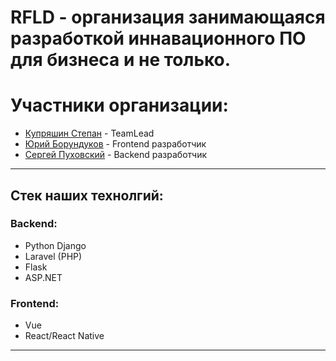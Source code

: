 # RFLD - организация занимающаяся разработкой иннавационного ПО для бизнеса и не только.
<h1>Участники организации:</h1> 
<ul>
  <li><a href='https://github.com/StepanKupryashin'>Купряшин Степан</a> - TeamLead</li>
  <li><a href='https://github.com/XdaydenegX'>Юрий Борундуков</a> - Frontend разработчик</li>
  <li><a href='https://github.com/SuperTapok'>Сергей Пуховский</a> - Backend разработчик</li>
  </ul>
  <hr/>
 <h2>Стек наших технолгий:</h2>
 <h3>Backend:</h3>
 <ul> 
  <li>Python Django</li>
  <li>Laravel (PHP)</li>
  <li>Flask</li>
  <li>ASP.NET</li>
 </ul>
 <h3>Frontend:</h3>
 <ul>
  <li>Vue</li>
  <li>React/React Native</li>
 </ul>
 <hr/>
